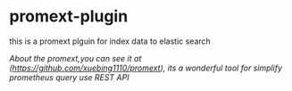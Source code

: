 # promext-plugin
this is a promext plguin for index data to elastic search


_About the promext,you can see it at (https://github.com/xuebing1110/promext), its a wonderful tool for simplify prometheus query use REST API_